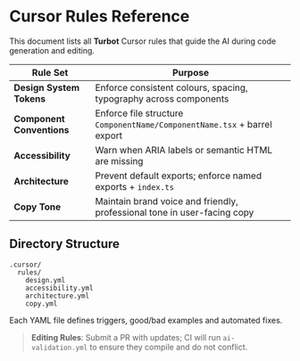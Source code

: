 # Cursor Rules Reference

This document lists all **Turbot** Cursor rules that guide the AI during code generation and editing.

| Rule Set | Purpose |
|----------|---------|
| **Design System Tokens** | Enforce consistent colours, spacing, typography across components |
| **Component Conventions** | Enforce file structure `ComponentName/ComponentName.tsx` + barrel export |
| **Accessibility** | Warn when ARIA labels or semantic HTML are missing |
| **Architecture** | Prevent default exports; enforce named exports + `index.ts` |
| **Copy Tone** | Maintain brand voice and friendly, professional tone in user-facing copy |

## Directory Structure

```
.cursor/
  rules/
    design.yml
    accessibility.yml
    architecture.yml
    copy.yml
```

Each YAML file defines triggers, good/bad examples and automated fixes.

> **Editing Rules**: Submit a PR with updates; CI will run `ai-validation.yml` to ensure they compile and do not conflict. 